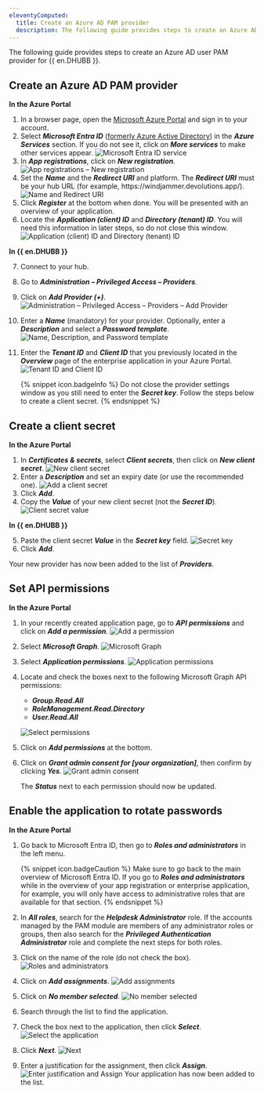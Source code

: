 ```yaml
---
eleventyComputed:
  title: Create an Azure AD PAM provider
  description: The following guide provides steps to create an Azure AD user PAM provider for {{ en.DHUBB }}.
---
```

The following guide provides steps to create an Azure AD user PAM provider for {{ en.DHUBB }}.

## Create an Azure AD PAM provider

**In the Azure Portal**

1. In a browser page, open the [Microsoft Azure Portal](https://azure.microsoft.com) and sign in to your account.
1. Select ***Microsoft Entra ID*** ([formerly Azure Active Directory](https://learn.microsoft.com/en-us/azure/active-directory/fundamentals/new-name)) in the ***Azure Services*** section. If you do not see it, click on ***More services*** to make other services appear.
![Microsoft Entra ID service](https://webdevolutions.azureedge.net/docs/en/kb/KB2291.png)
1. In ***App registrations***, click on ***New registration***.
![App registrations – New registration](https://webdevolutions.azureedge.net/docs/en/kb/KB2292.png)
1. Set the ***Name*** and the ***Redirect URI*** and platform. The ***Redirect URI*** must be your hub URL (for example, https&#58;//windjammer.devolutions.app/).
![Name and Redirect URI](https://webdevolutions.azureedge.net/docs/en/kb/KB2313.png)
1. Click ***Register*** at the bottom when done. You will be presented with an overview of your application. 
1. Locate the ***Application (client) ID*** and ***Directory (tenant) ID***. You will need this information in later steps, so do not close this window.
![Application (client) ID and Directory (tenant) ID](https://webdevolutions.azureedge.net/docs/en/kb/KB2294.png)

**In {{ en.DHUBB }}**

7. Connect to your hub.
1. Go to ***Administration – Privileged Access – Providers***.
1. Click on ***Add Provider (+)***.
![Administration – Privileged Access – Providers – Add Provider](https://webdevolutions.azureedge.net/docs/en/kb/KB2295.png)
1. Enter a ***Name*** (mandatory) for your provider. Optionally, enter a ***Description*** and select a ***Password template***.
![Name, Description, and Password template](https://webdevolutions.azureedge.net/docs/en/kb/KB2296.png)
1. Enter the ***Tenant ID*** and ***Client ID*** that you previously located in the ***Overview*** page of the enterprise application in your Azure Portal.
![Tenant ID and Client ID](https://webdevolutions.azureedge.net/docs/en/kb/KB2297.png)

   {% snippet icon.badgeInfo %}
   Do not close the provider settings window as you still need to enter the ***Secret key***. Follow the steps below to create a client secret.
   {% endsnippet %}  

## Create a client secret

**In the Azure Portal**

1. In ***Certificates & secrets***, select ***Client secrets***, then click on ***New client secret***.
![New client secret](https://webdevolutions.azureedge.net/docs/en/kb/KB2298.png)
1. Enter a ***Description*** and set an expiry date (or use the recommended one).
![Add a client secret](https://webdevolutions.azureedge.net/docs/en/kb/KB2299.png)
1. Click ***Add***.
1. Copy the ***Value*** of your new client secret (not the ***Secret ID***).
![Client secret value](https://webdevolutions.azureedge.net/docs/en/kb/KB2300.png)

**In {{ en.DHUBB }}**

5. Paste the client secret ***Value*** in the ***Secret key*** field.
![Secret key](https://webdevolutions.azureedge.net/docs/en/kb/KB2301.png)
1. Click ***Add***.  

Your new provider has now been added to the list of ***Providers***.

## Set API permissions

**In the Azure Portal**

1. In your recently created application page, go to ***API permissions*** and click on ***Add a permission***.
![Add a permission](https://webdevolutions.azureedge.net/docs/en/kb/KB2314.png)
1. Select ***Microsoft Graph***.
![Microsoft Graph](https://webdevolutions.azureedge.net/docs/en/kb/KB2303.png)
1. Select ***Application permissions***.
![Application permissions](https://webdevolutions.azureedge.net/docs/en/kb/KB2304.png)
1. Locate and check the boxes next to the following Microsoft Graph API permissions: 
   * ***Group.Read.All***
   * ***RoleManagement.Read.Directory***
   * ***User.Read.All***  

   ![Select permissions](https://webdevolutions.azureedge.net/docs/en/kb/KB2305.png)
1. Click on ***Add permissions*** at the bottom.
1. Click on ***Grant admin consent for [your organization]***, then confirm by clicking ***Yes***.
![Grant admin consent](https://webdevolutions.azureedge.net/docs/en/kb/KB2306.png)  

   The ***Status*** next to each permission should now be updated.

## Enable the application to rotate passwords

**In the Azure Portal**

1. Go back to Microsoft Entra ID, then go to ***Roles and administrators*** in the left menu.

   {% snippet icon.badgeCaution %}
   Make sure to go back to the main overview of Microsoft Entra ID. If you go to ***Roles and administrators*** while in the overview of your app registration or enterprise application, for example, you will only have access to administrative roles that are available for that section.
   {% endsnippet %}

1. In ***All roles***, search for the ***Helpdesk Administrator*** role. If the accounts managed by the PAM module are members of any administrator roles or groups, then also search for the ***Privileged Authentication Administrator*** role and complete the next steps for both roles.
1. Click on the name of the role (do not check the box).
![Roles and administrators](https://webdevolutions.azureedge.net/docs/en/kb/KB2307.png)
1. Click on ***Add assignments***.
![Add assignments](https://webdevolutions.azureedge.net/docs/en/kb/KB2308.png)
1. Click on ***No member selected***.
![No member selected](https://webdevolutions.azureedge.net/docs/en/kb/KB2309.png)
1. Search through the list to find the application.
1. Check the box next to the application, then click ***Select***.
![Select the application](https://webdevolutions.azureedge.net/docs/en/kb/KB2310.png)
1. Click ***Next***.
![Next](https://webdevolutions.azureedge.net/docs/en/kb/KB2311.png)
1. Enter a justification for the assignment, then click ***Assign***.
![Enter justification and Assign](https://webdevolutions.azureedge.net/docs/en/kb/KB2312.png)
   Your application has now been added to the list. 

